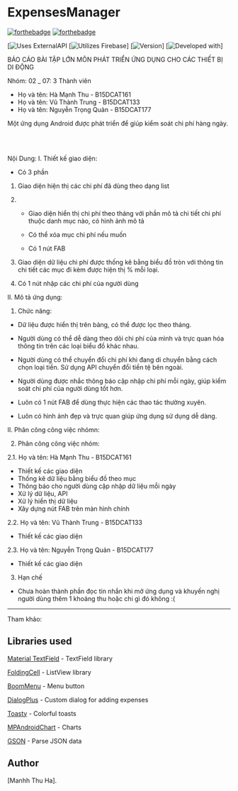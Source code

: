 # ExpensesManager

[![forthebadge](https://forthebadge.com/images/badges/made-with-java.svg)](http://forthebadge.com)
[![forthebadge](http://forthebadge.com/images/badges/built-with-love.svg)](http://forthebadge.com)

[![Uses ExternalAPI](https://img.shields.io/badge/uses-ExternalAPI-blue.svg)
[![Utilizes Firebase](https://img.shields.io/badge/utilizes-Firebase-yellow.svg)]
[![Version](https://img.shields.io/badge/version-beta%200.12-green.svg)]
[![Developed with](https://img.shields.io/badge/developed%20with-API27-red.svg)]


BÁO CÁO BÀI TẬP LỚN 
MÔN PHÁT TRIỂN ỨNG DỤNG CHO CÁC THIẾT BỊ DI ĐỘNG 

Nhóm: 02 _ 07: 3 Thành viên

- Họ và tên: Hà Mạnh Thu  - B15DCAT161
- Họ và tên: Vũ Thành Trung - B15DCAT133
- Họ và tên: Nguyễn Trọng Quản - B15DCAT177



Một ứng dụng Android được phát triển để giúp kiểm soát chi phí hàng ngày.

 <br>
 <br>
 
 Nội Dung:
I. Thiết kế giao diện:

- Có 3 phần 

 1. Giao diện hiện thị các chi phí đã dùng theo dạng list
 
 2. - Giao diện hiển thị chi phí theo tháng với phần mô tả chi tiết chi phí thuộc danh mục nào, có hình ảnh mô tả
 
    - Có thể xóa mục chi phí nếu muốn
    
    - Có 1 nút FAB 
  
 3. Giao diện dữ liệu chi phí được thống kê bằng biểu đồ tròn với thông tin chi tiết các mục đi kèm được hiện thị % mỗi loại.
 
 4. Có 1 nút nhập các chi phí của người dùng 
 
II. Mô tả ứng dụng: 

1. Chức năng:

 - Dữ liệu được hiển thị trên bảng, có thể được lọc theo tháng.  

 - Người dùng có thể dễ dàng theo dõi chi phí của mình và trực quan hóa thông tin trên các loại biểu đồ khác nhau.  

 - Người dùng có thể chuyển đổi chi phí khi đang di chuyển bằng cách chọn loại tiền. Sử dụng API chuyển đổi tiền tệ bên ngoài.

 - Người dùng được nhắc thông báo cập nhập chi phí mỗi ngày, giúp kiểm soát chi phí của người dùng tốt hơn.
 
 - Luôn có 1 nút FAB để dùng thực hiện các thao tác thường xuyên. 
 
 - Luôn có hình ảnh đẹp và trực quan giúp ứng dụng sử dụng dễ dàng.
 
 II. Phân công công việc nhómn:
 
2. Phân công công việc nhóm:
 
 2.1. Họ và tên: Hà Mạnh Thu  - B15DCAT161  
 
   - Thiết kế các giao diện 
   - Thống kê dữ liệu bằng biểu đồ theo mục
   - Thông báo cho người dùng cập nhập dữ liệu mỗi ngày
   - Xử lý dữ liệu, API 
   - Xử lý hiển thị dữ liệu
   - Xây dựng nút FAB trên màn hình chính

 2.2. Họ và tên: Vũ Thành Trung - B15DCAT133  
   - Thiết kế các giao diện 

 2.3. Họ và tên: Nguyễn Trọng Quản - B15DCAT177 
   - Thiết kế các giao diện 
   
3. Hạn chế
 - Chưa hoàn thành phần đọc tin nhắn khi mở ứng dụng và khuyến nghị người dùng thêm 1 khoảng thu hoặc chi gì đó không :( 
 
 
____________________________________________________________________________________________________________________________________
 
 Tham khảo:
 
 
 ## Libraries used

 [Material TextField](https://github.com/florent37/MaterialTextField) - TextField library


 [FoldingCell](https://github.com/Ramotion/folding-cell) - ListView library


 [BoomMenu](https://github.com/Nightonke/BoomMenu) - Menu button


 [DialogPlus](https://github.com/orhanobut/dialogplus) - Custom dialog for adding expenses


 [Toasty](https://github.com/GrenderG/Toasty) - Colorful toasts


 [MPAndroidChart](https://github.com/PhilJay/MPAndroidCharty) - Charts


 [GSON](https://github.com/google/gson) - Parse JSON data


## Author

[Manhh Thu Ha].
